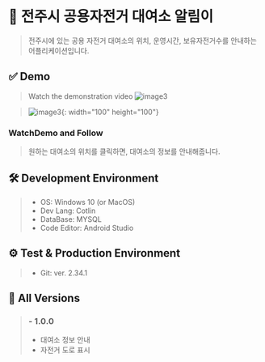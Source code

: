# 🚩 전주시 공용자전거 대여소 알림이
> 전주시에 있는 공용 자전거 대여소의 위치, 운영시간, 보유자전거수를 안내하는 어플리케이션입니다.
>
## ✅ Demo
> Watch the demonstration video
>![image3](https://github.com/brixno/db/assets/104503792/c1f652e6-6ad7-4d0d-ae75-876a87c7bfe9)

>![image3](https://github.com/brixno/db/assets/104503792/a3cfde1a-d577-4841-b330-fd3bc8686679){: width="100" height="100"}

### WatchDemo and Follow
>
> 원하는 대여소의 위치를 클릭하면, 대여소의 정보를 안내해줍니다.
> 
## 🛠 Development Environment
> - OS: Windows 10 (or MacOS)
> - Dev Lang: Cotlin
> - DataBase: MYSQL
> - Code Editor: Android Studio

## ⚙ Test & Production Environment
> - Git: ver. 2.34.1


## 🌈 All Versions
> ### - 1.0.0
> - 대여소 정보 안내
> - 자전거 도로 표시
>
#
